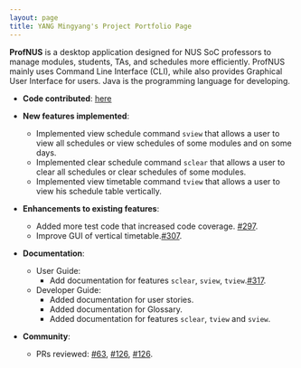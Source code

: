 ```yaml
---
layout: page
title: YANG Mingyang's Project Portfolio Page
---
```



**ProfNUS** is a desktop application designed for NUS SoC professors to manage modules, students, TAs, and schedules more efficiently. ProfNUS mainly uses Command Line Interface (CLI), while also provides Graphical User Interface for users. Java is the programming language for developing.

* **Code contributed**: [here](https://nus-cs2103-ay2223s1.github.io/tp-dashboard/?search=myangat&breakdown=true&sort=groupTitle&sortWithin=title&since=2022-09-16&timeframe=commit&mergegroup=&groupSelect=groupByRepos&checkedFileTypes=docs~functional-code~test-code~other)

* **New features implemented**:

  * Implemented view schedule command `sview` that allows a user to view all schedules or view schedules of some modules and on some days.
  * Implemented clear schedule command `sclear` that allows a user to clear all schedules or clear schedules of some modules.
  * Implemented view timetable command `tview` that allows a user to view his schedule table vertically.

* **Enhancements to existing features**:

  * Added more test code that increased code coverage. [#297](https://github.com/AY2223S1-CS2103T-W11-2/tp/pull/297).
  * Improve GUI of vertical timetable.[#307](https://github.com/AY2223S1-CS2103T-W11-2/tp/pull/307).

* **Documentation**:

  * User Guide:
    * Add documentation for features `sclear`, `sview`, `tview`.[#317](https://github.com/AY2223S1-CS2103T-W11-2/tp/pull/317).
  * Developer Guide:
    * Added documentation for user stories.
    * Added documentation for Glossary.
    * Added documentation for features `sclear`, `tview` and `sview`.


* **Community**:

  * PRs reviewed: [#63](https://github.com/AY2223S1-CS2103T-W11-2/tp/pull/63), [#126](https://github.com/AY2223S1-CS2103T-W11-2/tp/pull/126), [#126](https://github.com/AY2223S1-CS2103T-W11-2/tp/pull/126).



